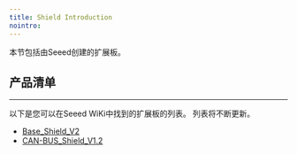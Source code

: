 ```yaml
---
title: Shield Introduction
nointro:
---
```


本节包括由Seeed创建的扩展板。

## 产品清单
---

以下是您可以在Seeed WiKi中找到的扩展板的列表。 列表将不断更新。

* [Base_Shield_V2](http://seeed.wiki/Base_Shield_V2)
* [CAN-BUS_Shield_V1.2](http://seeed.wiki/CAN-BUS_Shield_V1.2)